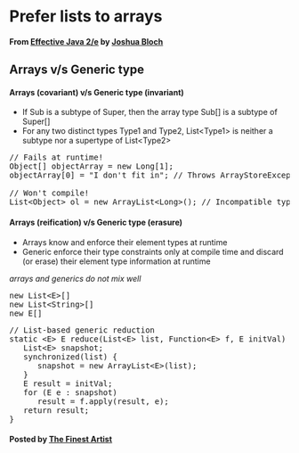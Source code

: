 # Prefer lists to arrays

#### From <u>[Effective Java 2/e](https://books.google.co.kr/books/about/Effective_Java.html?id=ka2VUBqHiWkC&hl=en)</u> by <u>[Joshua Bloch](https://en.wikipedia.org/wiki/Joshua_Bloch)</u>

## Arrays v/s Generic type
#### Arrays (covariant) v/s Generic type (invariant)
   * If Sub is a subtype of Super, then the array type Sub[] is a subtype of Super[]
   * For any two distinct types Type1 and Type2, List&lt;Type1&gt; is neither a subtype nor a supertype of List&lt;Type2&gt;

<pre class="prettyprint">
// Fails at runtime!
Object[] objectArray = new Long[1];
objectArray[0] = "I don't fit in"; // Throws ArrayStoreException

// Won't compile!
List&lt;Object&gt; ol = new ArrayList&lt;Long&gt;(); // Incompatible types ol.add("I don't fit in");
</pre>

#### Arrays (reification) v/s Generic type (erasure)
   * Arrays know and enforce their element types at runtime
   * Generic enforce their type constraints only at compile time and discard (or erase) their element type information at runtime

*arrays and generics do not mix well*
<pre class="prettyprint">
new List&lt;E&gt;[]
new List&lt;String&gt;[]
new E[]
</pre>

<pre class="prettyprint">
// List-based generic reduction
static &lt;E&gt; E reduce(List&lt;E&gt; list, Function&lt;E&gt; f, E initVal) {
   List&lt;E&gt; snapshot;
   synchronized(list) {
      snapshot = new ArrayList&lt;E&gt;(list);
   }
   E result = initVal;
   for (E e : snapshot)
      result = f.apply(result, e);
   return result;
}
</pre>

#### Posted by <u>[The Finest Artist](http://thefinestartist.com)</u>
